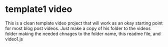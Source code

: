 # template1 video 

This is a clean template video project that will work as an okay starting point for most blog post videos. Just make a copy of his folder to the videos folder making the needed chnages to the folder name, this readme file, and video1.js
